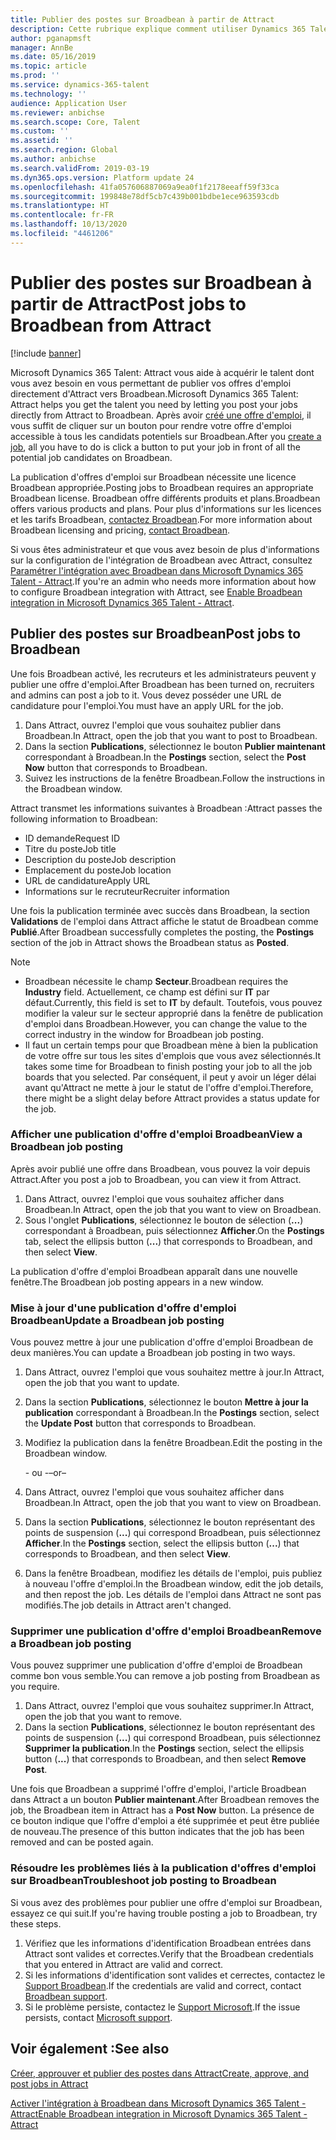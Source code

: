 ```yaml
---
title: Publier des postes sur Broadbean à partir de Attract
description: Cette rubrique explique comment utiliser Dynamics 365 Talent - Attract pour publier des offres d'emploi sur Broadbean.
author: pganapmsft
manager: AnnBe
ms.date: 05/16/2019
ms.topic: article
ms.prod: ''
ms.service: dynamics-365-talent
ms.technology: ''
audience: Application User
ms.reviewer: anbichse
ms.search.scope: Core, Talent
ms.custom: ''
ms.assetid: ''
ms.search.region: Global
ms.author: anbichse
ms.search.validFrom: 2019-03-19
ms.dyn365.ops.version: Platform update 24
ms.openlocfilehash: 41fa057606887069a9ea0f1f2178eeaff59f33ca
ms.sourcegitcommit: 199848e78df5cb7c439b001bdbe1ece963593cdb
ms.translationtype: HT
ms.contentlocale: fr-FR
ms.lasthandoff: 10/13/2020
ms.locfileid: "4461206"
---
```

# <a name="post-jobs-to-broadbean-from-attract"></a><span data-ttu-id="88062-103">Publier des postes sur Broadbean à partir de Attract</span><span class="sxs-lookup"><span data-stu-id="88062-103">Post jobs to Broadbean from Attract</span></span>

[!include [banner](includes/banner.md)]

<span data-ttu-id="88062-104">Microsoft Dynamics 365 Talent: Attract vous aide à acquérir le talent dont vous avez besoin en vous permettant de publier vos offres d'emploi directement d'Attract vers Broadbean.</span><span class="sxs-lookup"><span data-stu-id="88062-104">Microsoft Dynamics 365 Talent: Attract helps you get the talent you need by letting you post your jobs directly from Attract to Broadbean.</span></span> <span data-ttu-id="88062-105">Après avoir [créé une offre d'emploi](./creating-jobs-attract.md), il vous suffit de cliquer sur un bouton pour rendre votre offre d'emploi accessible à tous les candidats potentiels sur Broadbean.</span><span class="sxs-lookup"><span data-stu-id="88062-105">After you [create a job](./creating-jobs-attract.md), all you have to do is click a button to put your job in front of all the potential job candidates on Broadbean.</span></span>

<span data-ttu-id="88062-106">La publication d'offres d'emploi sur Broadbean nécessite une licence Broadbean appropriée.</span><span class="sxs-lookup"><span data-stu-id="88062-106">Posting jobs to Broadbean requires an appropriate Broadbean license.</span></span> <span data-ttu-id="88062-107">Broadbean offre différents produits et plans.</span><span class="sxs-lookup"><span data-stu-id="88062-107">Broadbean offers various products and plans.</span></span> <span data-ttu-id="88062-108">Pour plus d'informations sur les licences et les tarifs Broadbean, [contactez Broadbean](https://www.broadbean.com/contact-us/).</span><span class="sxs-lookup"><span data-stu-id="88062-108">For more information about Broadbean licensing and pricing, [contact Broadbean](https://www.broadbean.com/contact-us/).</span></span>

<span data-ttu-id="88062-109">Si vous êtes administrateur et que vous avez besoin de plus d'informations sur la configuration de l'intégration de Broadbean avec Attract, consultez [Paramétrer l'intégration avec Broadbean dans Microsoft Dynamics 365 Talent - Attract](./attract-admin-job-board-settings.md).</span><span class="sxs-lookup"><span data-stu-id="88062-109">If you're an admin who needs more information about how to configure Broadbean integration with Attract, see [Enable Broadbean integration in Microsoft Dynamics 365 Talent - Attract](./attract-admin-job-board-settings.md).</span></span>

## <a name="post-jobs-to-broadbean"></a><span data-ttu-id="88062-110">Publier des postes sur Broadbean</span><span class="sxs-lookup"><span data-stu-id="88062-110">Post jobs to Broadbean</span></span>

<span data-ttu-id="88062-111">Une fois Broadbean activé, les recruteurs et les administrateurs peuvent y publier une offre d'emploi.</span><span class="sxs-lookup"><span data-stu-id="88062-111">After Broadbean has been turned on, recruiters and admins can post a job to it.</span></span> <span data-ttu-id="88062-112">Vous devez posséder une URL de candidature pour l'emploi.</span><span class="sxs-lookup"><span data-stu-id="88062-112">You must have an apply URL for the job.</span></span>

1. <span data-ttu-id="88062-113">Dans Attract, ouvrez l'emploi que vous souhaitez publier dans Broadbean.</span><span class="sxs-lookup"><span data-stu-id="88062-113">In Attract, open the job that you want to post to Broadbean.</span></span>
2. <span data-ttu-id="88062-114">Dans la section **Publications**, sélectionnez le bouton **Publier maintenant** correspondant à Broadbean.</span><span class="sxs-lookup"><span data-stu-id="88062-114">In the **Postings** section, select the **Post Now** button that corresponds to Broadbean.</span></span>
3. <span data-ttu-id="88062-115">Suivez les instructions de la fenêtre Broadbean.</span><span class="sxs-lookup"><span data-stu-id="88062-115">Follow the instructions in the Broadbean window.</span></span>

<span data-ttu-id="88062-116">Attract transmet les informations suivantes à Broadbean :</span><span class="sxs-lookup"><span data-stu-id="88062-116">Attract passes the following information to Broadbean:</span></span>

- <span data-ttu-id="88062-117">ID demande</span><span class="sxs-lookup"><span data-stu-id="88062-117">Request ID</span></span>
- <span data-ttu-id="88062-118">Titre du poste</span><span class="sxs-lookup"><span data-stu-id="88062-118">Job title</span></span>
- <span data-ttu-id="88062-119">Description du poste</span><span class="sxs-lookup"><span data-stu-id="88062-119">Job description</span></span>
- <span data-ttu-id="88062-120">Emplacement du poste</span><span class="sxs-lookup"><span data-stu-id="88062-120">Job location</span></span>
- <span data-ttu-id="88062-121">URL de candidature</span><span class="sxs-lookup"><span data-stu-id="88062-121">Apply URL</span></span>
- <span data-ttu-id="88062-122">Informations sur le recruteur</span><span class="sxs-lookup"><span data-stu-id="88062-122">Recruiter information</span></span>

<span data-ttu-id="88062-123">Une fois la publication terminée avec succès dans Broadbean, la section **Validations** de l'emploi dans Attract affiche le statut de Broadbean comme **Publié**.</span><span class="sxs-lookup"><span data-stu-id="88062-123">After Broadbean successfully completes the posting, the **Postings** section of the job in Attract shows the Broadbean status as **Posted**.</span></span>

> [!NOTE]
> - <span data-ttu-id="88062-124">Broadbean nécessite le champ **Secteur**.</span><span class="sxs-lookup"><span data-stu-id="88062-124">Broadbean requires the **Industry** field.</span></span> <span data-ttu-id="88062-125">Actuellement, ce champ est défini sur **IT** par défaut.</span><span class="sxs-lookup"><span data-stu-id="88062-125">Currently, this field is set to **IT** by default.</span></span> <span data-ttu-id="88062-126">Toutefois, vous pouvez modifier la valeur sur le secteur approprié dans la fenêtre de publication d'emploi dans Broadbean.</span><span class="sxs-lookup"><span data-stu-id="88062-126">However, you can change the value to the correct industry in the window for Broadbean job posting.</span></span>
> - <span data-ttu-id="88062-127">Il faut un certain temps pour que Broadbean mène à bien la publication de votre offre sur tous les sites d'emplois que vous avez sélectionnés.</span><span class="sxs-lookup"><span data-stu-id="88062-127">It takes some time for Broadbean to finish posting your job to all the job boards that you selected.</span></span> <span data-ttu-id="88062-128">Par conséquent, il peut y avoir un léger délai avant qu'Attract ne mette à jour le statut de l'offre d'emploi.</span><span class="sxs-lookup"><span data-stu-id="88062-128">Therefore, there might be a slight delay before Attract provides a status update for the job.</span></span>

### <a name="view-a-broadbean-job-posting"></a><span data-ttu-id="88062-129">Afficher une publication d'offre d'emploi Broadbean</span><span class="sxs-lookup"><span data-stu-id="88062-129">View a Broadbean job posting</span></span>

<span data-ttu-id="88062-130">Après avoir publié une offre dans Broadbean, vous pouvez la voir depuis Attract.</span><span class="sxs-lookup"><span data-stu-id="88062-130">After you post a job to Broadbean, you can view it from Attract.</span></span>

1. <span data-ttu-id="88062-131">Dans Attract, ouvrez l'emploi que vous souhaitez afficher dans Broadbean.</span><span class="sxs-lookup"><span data-stu-id="88062-131">In Attract, open the job that you want to view on Broadbean.</span></span>
2. <span data-ttu-id="88062-132">Sous l'onglet **Publications**, sélectionnez le bouton de sélection (**...**) correspondant à Broadbean, puis sélectionnez **Afficher**.</span><span class="sxs-lookup"><span data-stu-id="88062-132">On the **Postings** tab, select the ellipsis button (**...**) that corresponds to Broadbean, and then select **View**.</span></span>

<span data-ttu-id="88062-133">La publication d'offre d'emploi Broadbean apparaît dans une nouvelle fenêtre.</span><span class="sxs-lookup"><span data-stu-id="88062-133">The Broadbean job posting appears in a new window.</span></span>

### <a name="update-a-broadbean-job-posting"></a><span data-ttu-id="88062-134">Mise à jour d'une publication d'offre d'emploi Broadbean</span><span class="sxs-lookup"><span data-stu-id="88062-134">Update a Broadbean job posting</span></span>

<span data-ttu-id="88062-135">Vous pouvez mettre à jour une publication d'offre d'emploi Broadbean de deux manières.</span><span class="sxs-lookup"><span data-stu-id="88062-135">You can update a Broadbean job posting in two ways.</span></span>

1. <span data-ttu-id="88062-136">Dans Attract, ouvrez l'emploi que vous souhaitez mettre à jour.</span><span class="sxs-lookup"><span data-stu-id="88062-136">In Attract, open the job that you want to update.</span></span>
2. <span data-ttu-id="88062-137">Dans la section **Publications**, sélectionnez le bouton **Mettre à jour la publication** correspondant à Broadbean.</span><span class="sxs-lookup"><span data-stu-id="88062-137">In the **Postings** section, select the **Update Post** button that corresponds to Broadbean.</span></span>
3. <span data-ttu-id="88062-138">Modifiez la publication dans la fenêtre Broadbean.</span><span class="sxs-lookup"><span data-stu-id="88062-138">Edit the posting in the Broadbean window.</span></span>

    <span data-ttu-id="88062-139">- ou -</span><span class="sxs-lookup"><span data-stu-id="88062-139">–or–</span></span>

1. <span data-ttu-id="88062-140">Dans Attract, ouvrez l'emploi que vous souhaitez afficher dans Broadbean.</span><span class="sxs-lookup"><span data-stu-id="88062-140">In Attract, open the job that you want to view on Broadbean.</span></span>
2. <span data-ttu-id="88062-141">Dans la section **Publications**, sélectionnez le bouton représentant des points de suspension (**...**) qui correspond Broadbean, puis sélectionnez **Afficher**.</span><span class="sxs-lookup"><span data-stu-id="88062-141">In the **Postings** section, select the ellipsis button (**...**) that corresponds to Broadbean, and then select **View**.</span></span>
3. <span data-ttu-id="88062-142">Dans la fenêtre Broadbean, modifiez les détails de l'emploi, puis publiez à nouveau l'offre d'emploi.</span><span class="sxs-lookup"><span data-stu-id="88062-142">In the Broadbean window, edit the job details, and then repost the job.</span></span> <span data-ttu-id="88062-143">Les détails de l'emploi dans Attract ne sont pas modifiés.</span><span class="sxs-lookup"><span data-stu-id="88062-143">The job details in Attract aren't changed.</span></span>

### <a name="remove-a-broadbean-job-posting"></a><span data-ttu-id="88062-144">Supprimer une publication d'offre d'emploi Broadbean</span><span class="sxs-lookup"><span data-stu-id="88062-144">Remove a Broadbean job posting</span></span>

<span data-ttu-id="88062-145">Vous pouvez supprimer une publication d'offre d'emploi de Broadbean comme bon vous semble.</span><span class="sxs-lookup"><span data-stu-id="88062-145">You can remove a job posting from Broadbean as you require.</span></span>

1. <span data-ttu-id="88062-146">Dans Attract, ouvrez l'emploi que vous souhaitez supprimer.</span><span class="sxs-lookup"><span data-stu-id="88062-146">In Attract, open the job that you want to remove.</span></span>
2. <span data-ttu-id="88062-147">Dans la section **Publications**, sélectionnez le bouton représentant des points de suspension (**...**) qui correspond Broadbean, puis sélectionnez **Supprimer la publication**.</span><span class="sxs-lookup"><span data-stu-id="88062-147">In the **Postings** section, select the ellipsis button (**...**) that corresponds to Broadbean, and then select **Remove Post**.</span></span>

<span data-ttu-id="88062-148">Une fois que Broadbean a supprimé l'offre d'emploi, l'article Broadbean dans Attract a un bouton **Publier maintenant**.</span><span class="sxs-lookup"><span data-stu-id="88062-148">After Broadbean removes the job, the Broadbean item in Attract has a **Post Now** button.</span></span> <span data-ttu-id="88062-149">La présence de ce bouton indique que l'offre d'emploi a été supprimée et peut être publiée de nouveau.</span><span class="sxs-lookup"><span data-stu-id="88062-149">The presence of this button indicates that the job has been removed and can be posted again.</span></span>

### <a name="troubleshoot-job-posting-to-broadbean"></a><span data-ttu-id="88062-150">Résoudre les problèmes liés à la publication d'offres d'emploi sur Broadbean</span><span class="sxs-lookup"><span data-stu-id="88062-150">Troubleshoot job posting to Broadbean</span></span>

<span data-ttu-id="88062-151">Si vous avez des problèmes pour publier une offre d'emploi sur Broadbean, essayez ce qui suit.</span><span class="sxs-lookup"><span data-stu-id="88062-151">If you're having trouble posting a job to Broadbean, try these steps.</span></span>

1. <span data-ttu-id="88062-152">Vérifiez que les informations d'identification Broadbean entrées dans Attract sont valides et correctes.</span><span class="sxs-lookup"><span data-stu-id="88062-152">Verify that the Broadbean credentials that you entered in Attract are valid and correct.</span></span>
2. <span data-ttu-id="88062-153">Si les informations d'identification sont valides et cerrectes, contactez le [Support Broadbean](https://www.broadbean.com/resources/support/).</span><span class="sxs-lookup"><span data-stu-id="88062-153">If the credentials are valid and correct, contact [Broadbean support](https://www.broadbean.com/resources/support/).</span></span>
3. <span data-ttu-id="88062-154">Si le problème persiste, contactez le [Support Microsoft](./talent-support.md).</span><span class="sxs-lookup"><span data-stu-id="88062-154">If the issue persists, contact [Microsoft support](./talent-support.md).</span></span>

## <a name="see-also"></a><span data-ttu-id="88062-155">Voir également :</span><span class="sxs-lookup"><span data-stu-id="88062-155">See also</span></span>

[<span data-ttu-id="88062-156">Créer, approuver et publier des postes dans Attract</span><span class="sxs-lookup"><span data-stu-id="88062-156">Create, approve, and post jobs in Attract</span></span>](./creating-jobs-attract.md)

[<span data-ttu-id="88062-157">Activer l'intégration à Broadbean dans Microsoft Dynamics 365 Talent - Attract</span><span class="sxs-lookup"><span data-stu-id="88062-157">Enable Broadbean integration in Microsoft Dynamics 365 Talent - Attract</span></span>](./attract-admin-job-board-settings.md)
